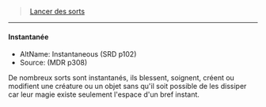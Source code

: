 ﻿---
!GenericItem
Id: spellcasting_hd.md#instantanée
ParentLink: spellcasting_hd.md#lancer-des-sorts
Name: Instantanée
ParentName: Lancer des sorts
NameLevel: 4
AltName: Instantaneous (SRD p102)
Source: (MDR p308)
Attributes:
  Name: Instantanée
  Markdown: >+
    #### <!--Name-->Instantanée<!--/Name-->


    - AltName: <!--AltName-->Instantaneous (SRD p102)<!--/AltName-->

    - Source: <!--Source-->(MDR p308)<!--/Source-->


    De nombreux sorts sont instantanés, ils blessent, soignent, créent ou modifient une créature ou un objet sans qu'il soit possible de les dissiper car leur magie existe seulement l'espace d'un bref instant.

  AltName: Instantaneous (SRD p102)
  Source: (MDR p308)
AttributesDictionary: >+
  Name: Instantanée

  Markdown: >+

    #### <!--Name-->Instantanée<!--/Name-->





    - AltName: <!--AltName-->Instantaneous (SRD p102)<!--/AltName-->



    - Source: <!--Source-->(MDR p308)<!--/Source-->





    De nombreux sorts sont instantanés, ils blessent, soignent, créent ou modifient une créature ou un objet sans qu'il soit possible de les dissiper car leur magie existe seulement l'espace d'un bref instant.



  AltName: Instantaneous (SRD p102)

  Source: (MDR p308)

---
> [Lancer des sorts](hd_spellcasting.md)

---

#### Instantanée

- AltName: Instantaneous (SRD p102)
- Source: (MDR p308)

De nombreux sorts sont instantanés, ils blessent, soignent, créent ou modifient une créature ou un objet sans qu'il soit possible de les dissiper car leur magie existe seulement l'espace d'un bref instant.

